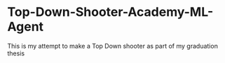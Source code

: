 # Top-Down-Shooter-Academy-ML-Agent

This is my attempt to make a Top Down shooter as part of my graduation thesis
